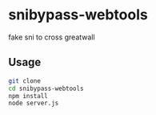 # snibypass-webtools

 fake sni to cross greatwall

## Usage

```bash
git clone
cd snibypass-webtools
npm install
node server.js
```
